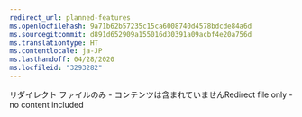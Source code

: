 ```yaml
---
redirect_url: planned-features
ms.openlocfilehash: 9a71b62b57235c15ca6008740d4578bdcde84a6d
ms.sourcegitcommit: d891d652909a155016d30391a09acbf4e20a756d
ms.translationtype: HT
ms.contentlocale: ja-JP
ms.lasthandoff: 04/28/2020
ms.locfileid: "3293282"
---
```

<span data-ttu-id="f5132-101">リダイレクト ファイルのみ - コンテンツは含まれていません</span><span class="sxs-lookup"><span data-stu-id="f5132-101">Redirect file only - no content included</span></span>